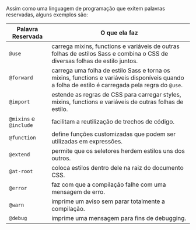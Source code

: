 Assim como uma linguagem de programação que exitem palavras reservadas, alguns exemplos são:

| Palavra Reservada | O que ela faz |
| --- | --- |
| `@use` | carrega mixins, functions e variáveis de outras folhas de estilos Sass e combina o CSS de diversas folhas de estilo juntos. |
| `@forward` | carrega uma folha de estilo Sass e torna os mixins, functions e variáveis disponíveis quando a folha de estilo é carregada pela regra do `@use`. |
| `@import` | estende as regras de CSS para carregar styles, mixins, functions e variáveis de outras folhas de estilo. |
| `@mixins` e `@include` | facilitam a reutilização de trechos de código. |
| `@function` | define funções customizadas que podem ser utilizadas em expressões. |
| `@extend` | permite que os seletores herdem estilos uns dos outros. |
| `@at-root` | coloca estilos dentro dele na raiz do documento CSS. |
| `@error` | faz com que a compilação falhe com uma mensagem de erro. |
| `@warn` | imprime um aviso sem parar totalmente a compilação. |
| `@debug` | imprime uma mensagem para fins de debugging. |